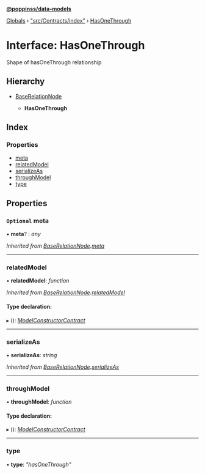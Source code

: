 **[@poppinss/data-models](../README.md)**

[Globals](../README.md) › ["src/Contracts/index"](../modules/_src_contracts_index_.md) › [HasOneThrough](_src_contracts_index_.hasonethrough.md)

# Interface: HasOneThrough

Shape of hasOneThrough relationship

## Hierarchy

* [BaseRelationNode](_src_contracts_index_.baserelationnode.md)

  * **HasOneThrough**

## Index

### Properties

* [meta](_src_contracts_index_.hasonethrough.md#optional-meta)
* [relatedModel](_src_contracts_index_.hasonethrough.md#relatedmodel)
* [serializeAs](_src_contracts_index_.hasonethrough.md#serializeas)
* [throughModel](_src_contracts_index_.hasonethrough.md#throughmodel)
* [type](_src_contracts_index_.hasonethrough.md#type)

## Properties

### `Optional` meta

• **meta**? : *any*

*Inherited from [BaseRelationNode](_src_contracts_index_.baserelationnode.md).[meta](_src_contracts_index_.baserelationnode.md#optional-meta)*

___

###  relatedModel

• **relatedModel**: *function*

*Inherited from [BaseRelationNode](_src_contracts_index_.baserelationnode.md).[relatedModel](_src_contracts_index_.baserelationnode.md#relatedmodel)*

#### Type declaration:

▸ (): *[ModelConstructorContract](_src_contracts_index_.modelconstructorcontract.md)*

___

###  serializeAs

• **serializeAs**: *string*

*Inherited from [BaseRelationNode](_src_contracts_index_.baserelationnode.md).[serializeAs](_src_contracts_index_.baserelationnode.md#serializeas)*

___

###  throughModel

• **throughModel**: *function*

#### Type declaration:

▸ (): *[ModelConstructorContract](_src_contracts_index_.modelconstructorcontract.md)*

___

###  type

• **type**: *"hasOneThrough"*